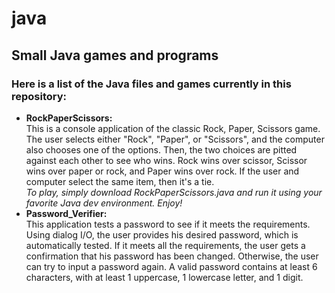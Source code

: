 # java
<h2>Small Java games and programs</h2>

<h3>Here is a list of the Java files and games currently in this repository:</h3>
<ul>
<li><strong>RockPaperScissors: </strong><br/>
      This is a console application of the classic Rock, Paper, Scissors game. The user selects either "Rock", "Paper", or "Scissors", and the computer also chooses one of the options. Then, the two choices are pitted against each other to see who wins. Rock wins over scissor, Scissor wins over paper or rock, and Paper wins over rock. If the user and computer select the same item, then it's a tie. <br/>
      <em>To play, simply download RockPaperScissors.java and run it using your favorite Java dev environment. Enjoy!</em>
  </li>
  <li><strong>Password_Verifier:</strong><br/>
      This application tests a password to see if it meets the requirements. Using dialog I/O, the user provides his desired password, which is automatically tested. If it meets all the requirements, the user gets a confirmation that his password has been changed. Otherwise, the user can try to input a password again. A valid password contains at least 6 characters, with at least 1 uppercase, 1 lowercase letter, and 1 digit.
  </li>
</ul>
